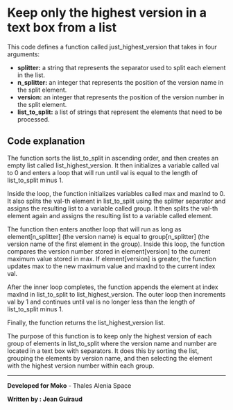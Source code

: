 # Keep only the highest version in a text box from a list

This code defines a function called just_highest_version that takes in four arguments:

- **splitter:** a string that represents the separator used to split each element in the list.
- **n_splitter:** an integer that represents the position of the version name in the split element.
- **version:** an integer that represents the position of the version number in the split element.
- **list_to_split:** a list of strings that represent the elements that need to be processed.

## Code explanation

The function sorts the list_to_split in ascending order, and then creates an empty list called list_highest_version. It then initializes a variable called val to 0 and enters a loop that will run until val is equal to the length of list_to_split minus 1.

Inside the loop, the function initializes variables called max and maxInd to 0. It also splits the val-th element in list_to_split using the splitter separator and assigns the resulting list to a variable called group. It then splits the val-th element again and assigns the resulting list to a variable called element.

The function then enters another loop that will run as long as element[n_splitter] (the version name) is equal to group[n_splitter] (the version name of the first element in the group). Inside this loop, the function compares the version number stored in element[version] to the current maximum value stored in max. If element[version] is greater, the function updates max to the new maximum value and maxInd to the current index val.

After the inner loop completes, the function appends the element at index maxInd in list_to_split to list_highest_version. The outer loop then increments val by 1 and continues until val is no longer less than the length of list_to_split minus 1.

Finally, the function returns the list_highest_version list.

The purpose of this function is to keep only the highest version of each group of elements in list_to_split where the version name and number are located in a text box with separators. It does this by sorting the list, grouping the elements by version name, and then selecting the element with the highest version number within each group.

---

**Developed for Moko** - Thales Alenia Space

**Written by : Jean Guiraud**
